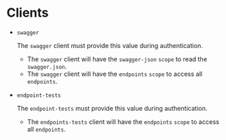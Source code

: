 # Clients

* `swagger`

  The `swagger` client must provide this value during authentication. 

  * The `swagger` client will have the `swagger-json` `scope` to read the `swagger.json`.
  * The `swagger` client will have the `endpoints` `scope` to access all `endpoints`.

* `endpoint-tests`

  The `endpoint-tests` must provide this value during authentication. 

  * The `endpoints-tests` client will have the `endpoints` `scope` to access all `endpoints`.
